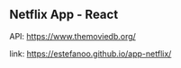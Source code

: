 
## Netflix App - React

API: https://www.themoviedb.org/

link: https://estefanoo.github.io/app-netflix/
